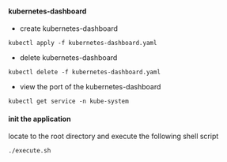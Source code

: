 #### kubernetes-dashboard

* create kubernetes-dashboard
~~~
kubectl apply -f kubernetes-dashboard.yaml
~~~
* delete kubernetes-dashboard
~~~
kubectl delete -f kubernetes-dashboard.yaml
~~~
* view the port of the kubernetes-dashboard
~~~
kubectl get service -n kube-system
~~~

#### init the application
locate to the root directory and execute the following shell script
~~~
./execute.sh
~~~